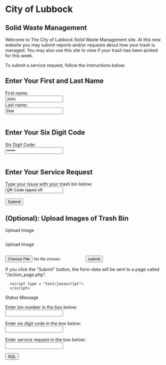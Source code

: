 # City of Lubbock

## Solid Waste Management

Welcome to The City of Lubbock Solid Waste Management site. At this new website you may submit reports and/or requests about how your trash is managed. You may also use this site to view if your trash has been picked for this week.

To submit a service request, follow the instructions below:

<html>
<body>

<h2>Enter Your First and Last Name</h2>

<form>
  <label for="fname">First name:</label><br>
  <input type="text" id="fname" name="fname" value="John"><br>
  <label for="lname">Last name:</label><br>
  <input type="text" id="lname" name="lname" value="Doe"><br><br>
</form>

<h2>Enter Your Six Digit Code</h2>
<form>
  <label for="six digit code">Six Digit Code:</label><br>
  <input type="password" id="six digit code" name="six digit code" value="123456"><br><br>
</form>

<h2>Enter Your Service Request</h2>
<form>
  <label for="lname">Type your issue with your trash bin below:</label><br>
  <input type="text" id="lname" name="lname" value="QR Code ripped off."><br><br>
  <input type="submit" value="Submit">
</form> 

<h2>(Optional): Upload Images of Trash Bin</h2>
<form>
<p><input type="file"  accept="image/*" name="image" id="file1"  onchange="loadFile1(event)" style="display: none;"></p>
<p><label for="file1" style="cursor: pointer;">Upload Image</label></p>
<p><img id="output1" width="200" /></p>
</form>

<form>
<p><input type="file"  accept="image/*" name="image" id="file2"  onchange="loadFile2(event)" style="display: none;"></p>
<p><label for="file2" style="cursor: pointer;">Upload Image</label></p>
<p><img id="output2" width="200" /></p>
</form>

<form action="upload.php" id="uploadbanner" enctype="multipart/form-data" method="post" action="#">
   <input id="fileupload" name="myfile" type="file" />
   <input type="submit" value="submit" id="submit" />
</form>

<script>
var loadFile1 = function(event) {
	var image = document.getElementById('output1');
	image.src = URL.createObjectURL(event.target.files[0]);
};

var loadFile2 = function(event) {
	var image = document.getElementById('output2');
	image.src = URL.createObjectURL(event.target.files[0]);
};
var file = document.getElementById('fileBox').files[0]; //Files[0] = 1st file
var reader = new FileReader();
reader.readAsText(file, 'UTF-8');
reader.onload = shipOff;
//reader.onloadstart = ...
//reader.onprogress = ... <-- Allows you to update a progress bar.
//reader.onabort = ...
//reader.onerror = ...
//reader.onloadend = ...


function shipOff(event) {
    var result = event.target.result;
    var fileName = document.getElementById('fileBox').files[0].name; //Should be 'picture.jpg'
    $.post('/myscript.php', { data: result, name: fileName }, continueSubmission);
}
</script>
</form> 


<p>If you click the "Submit" button, the form-data will be sent to a page called "/action_page.php".</p>

</body>
</html>

<html>
<body>
<script src="best.js">
</script>
</body>
</html>

<html>
   <head>

      <script type = "text/javascript">
      </script>
   </head>

   <body>
      <div id = "status" name = "status">Status Message</div>
   </body>
</html>

<html>
<head>
<title>Test Input </title>
<script LANGUAGE="JavaScript">
function readText (form) {
    TestVar =form.inputbox.value;
    alert ("You typed: " + TestVar);
}
function writeText (form) {
    form.inputbox.value = "Have a nice day!"
}

function test(form)								{
 var db = openDatabase('mydb', '1.0', 'Test DB', 2 * 1024 * 1024);
 var msg;

 var bins = document.testform.bin_number.value;

 var code =document.testform.six_digit_code.value;

 var service = document.testform.service_request.value;

 db.transaction(function (tx) {
    tx.executeSql('CREATE TABLE IF NOT EXISTS LOGS (id unique,code,request TEXT)');
    tx.executeSql('INSERT INTO LOGS (id,code,request) VALUES (?,?,?)',[bins,code,service]);
    msg = '<p>Log message created and row inserted.</p>';
    document.querySelector('#status').innerHTML =  msg;
 })

 db.transaction(function (tx) {
    tx.executeSql('SELECT * FROM LOGS', [], function (tx, results) {
       var len = results.rows.length, i;
       msg = "<p>Found rows: " + len + "</p>";
       document.querySelector('#status').innerHTML +=  msg;

       for (i = 0; i < len; i++) {
	  msg = "<p><b>" + results.rows.item(i).id + "</b></p>";
	  document.querySelector('#status').innerHTML +=  msg;
	  
	  msg = "<p><b>" + results.rows.item(i).code + "</b></p>";
	  document.querySelector('#status').innerHTML +=  msg;
	  
	  msg = "<p><b>" + results.rows.item(i).request + "</b></p>";
	  document.querySelector('#status').innerHTML +=  msg;
       }
    }, null);
 });

}
</script>
</head>
<body>
<form NAME="testform" ACTION="" METHOD="GET">
Enter bin number in the box below: <br>
<input TYPE="number" NAME="bin_number" VALUE=""><p>
Enter six digit code in the box below: <br>
<input TYPE="number" NAME="six_digit_code" VALUE=""><p>
Enter service request in the box below: <br>
<input TYPE="text" NAME="service_request" VALUE=""><p>
<input TYPE="button" NAME="button1" Value="SQL" onClick="test()">
</form>
</body>
</html>

<!--
#URL:https://www.javaworld.com/article/2077176/using-javascript-and-forms.html
#URL:https://www.geeksforgeeks.org/form-validation-using-html-javascript/
#URL:https://stackoverflow.com/questions/5628011/how-to-upload-a-file-to-my-server-using-html
#URL:https://stackoverflow.com/Questions/5587973/javascript-upload-file
#URL:https://stackoverflow.com/questions/43262121/trying-to-use-fetch-and-pass-in-mode-no-cors
-->

